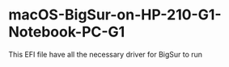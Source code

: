 # macOS-BigSur-on-HP-210-G1-Notebook-PC-G1
This EFI file have all the necessary driver for BigSur to run  
